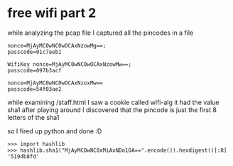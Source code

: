# free wifi part 2

while analyzing the pcap file I captured all the pincodes in a file
```
nonce=MjAyMC0wNC0wOCAxNzowMg==;
passcode=01c7aeb1

WifiKey nonce=MjAyMC0wNC0wOCAxNzowMw==; 
passcode=097b3acf

nonce=MjAyMC0wNC0wOCAxNzoxMw== 
passcode=54f03ae2
```

while examining /staff.html I saw a cookie called wifi-alg it had the value sha1
after playing around I discovered that the pincode is just the first 8 letters of the sha1

so I fired up python and done :D
```
>>> import hashlib
>>> hashlib.sha1("MjAyMC0wNC0xMiAxNDo1OA==".encode()).hexdigest()[:8] 
'519db8fd'
```
